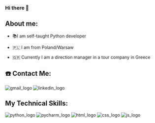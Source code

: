 ### Hi there 👋

<!--
**MalesaFilip/MalesaFilip** is a ✨ _special_ ✨ repository because its `README.md` (this file) appears on your GitHub profile.

Here are some ideas to get you started:

- 🔭 I’m currently working on ...
- 🌱 I’m currently learning ...
- 👯 I’m looking to collaborate on ...
- 🤔 I’m looking for help with ...
- 💬 Ask me about ...
- 📫 How to reach me: ...
- 😄 Pronouns: ...
- ⚡ Fun fact: ...
-->
## About me: ##
- 📚I am self-taught Python developer

- 🇵🇱 I am from Poland/Warsaw

- 🇬🇷 Currently I am a direction manager in a tour company in Greece




## ☎️ Contact Me: ##
![gmail_logo](https://user-images.githubusercontent.com/121855877/211012302-7f0538ab-4347-405e-9d06-c86e89db0e90.png)
![linkedin_logo](https://user-images.githubusercontent.com/121855877/211012140-fc629ebf-1502-4bde-b60a-f1ab860a2787.png)





## My Technical Skills: ##
![python_logo](https://user-images.githubusercontent.com/121855877/211010065-5f083749-e5f3-4502-956f-e9c0a895cc4c.png)
![pycharm_logo](https://user-images.githubusercontent.com/121855877/211010089-976a3b95-69a0-41a1-ba34-effe3a2b5b27.png)
![html_logo](https://user-images.githubusercontent.com/121855877/211010102-31683fe0-96eb-43e5-ad8c-460a00d56cee.png)
![css_logo](https://user-images.githubusercontent.com/121855877/211010111-ff3accd4-08c8-4f69-b681-43bfdaf1085d.png)
![js_logo](https://user-images.githubusercontent.com/121855877/211010113-3da62909-7a7e-49b6-bcf9-e21090ee41f9.png)



